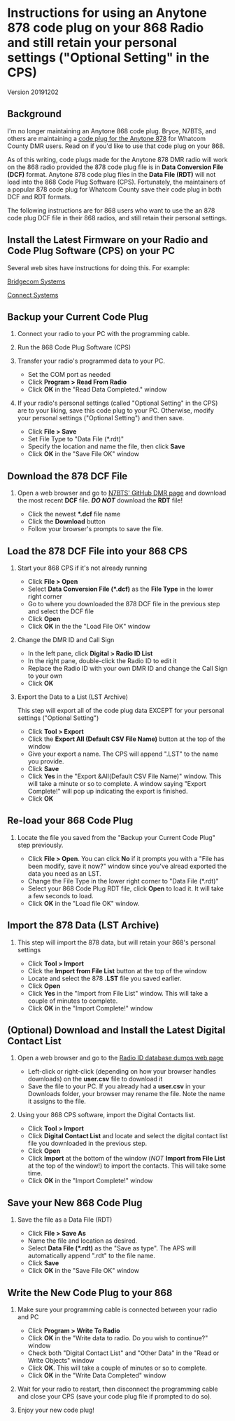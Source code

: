 # Instructions for using an Anytone 878 code plug on your 868 Radio and still retain your personal settings ("Optional Setting" in the CPS)

Version 20191202

## Background

I'm no longer maintaining an Anytone 868 code plug.  Bryce, N7BTS, and others are maintaining a [code plug for the Anytone 878](https://github.com/KI7UIN/DMR) for Whatcom County DMR users.  Read on if you'd like to use that code plug on your 868.

As of this writing, code plugs made for the Anytone 878 DMR radio will work on the 868 radio provided the 878 code plug file is in __Data Conversion File (DCF)__ format.  Anytone 878 code plug files in the __Data File (RDT)__ will not load into the 868 Code Plug Software (CPS).  Fortunately, the maintainers of a popular 878 code plug for Whatcom County save their code plug in both DCF and RDT formats.

The following instructions are for 868 users who want to use the an 878 code plug DCF file in their 868 radios, and still retain their personal settings.

## Install the Latest Firmware on your Radio and Code Plug Software (CPS) on your PC

Several web sites have instructions for doing this.  For example:

[Bridgecom Systems](https://www.bridgecomsystems.com/pages/anytone-at-d868uv-support-page) 

[Connect Systems](http://www.connectsystems.com/software/top/D868UV.htm)
## Backup your Current Code Plug

1) Connect your radio to your PC with the programming cable.
1) Run the 868 Code Plug Software (CPS)
1) Transfer your radio's programmed data to your PC.

	- Set the COM port as needed
	- Click __Program > Read From Radio__
	- Click __OK__ in the "Read Data Completed." window
1) If your radio's personal settings (called "Optional Setting" in the CPS) are to your liking, save this code plug to your PC.  Otherwise, modify your personal settings ("Optional Setting") and then save.

	- Click __File > Save__
	- Set File Type to "Data File (*.rdt)"
	- Specify the location and name the file, then click __Save__
	- Click __OK__ in the "Save File OK" window
	
## Download the 878 DCF File

1) Open a web browser and go to [N7BTS' GitHub DMR page](https://github.com/KI7UIN/DMR) and download the most recent __DCF__ file.  __*DO NOT*__ download the __RDT__ file!

	- Click the newest __*.dcf__ file name
	- Click the __Download__ button
	- Follow your browser's prompts to save the file.

## Load the 878 DCF File into your 868 CPS

1) Start your 868 CPS if it's not already running

	- Click __File > Open__
	- Select __Data Conversion File (*.dcf)__ as the __File Type__ in the lower right corner
	- Go to where you downloaded the 878 DCF file in the previous step and select the DCF file
	- Click __Open__
	- Click __OK__ in the the "Load File OK" window
	
1) Change the DMR ID and Call Sign

	- In the left pane, click __Digital > Radio ID List__
	- In the right pane, double-click the Radio ID to edit it
	- Replace the Radio ID with your own DMR ID and change the Call Sign to your own
	- Click __OK__

1) Export the Data to a List (LST Archive)

	This step will export all of the code plug data EXCEPT for your personal settings ("Optional Setting")

	- Click __Tool > Export__
	- Click the __Export All (Default CSV File Name)__ button at the top of the window
	- Give your export a name.  The CPS will append ".LST" to the name you provide.
	- Click __Save__
	- Click __Yes__ in the "Export &All(Default CSV File Name)" window.  This will take a minute or so to complete.  A window saying "Export Complete!" will pop up indicating the export is finished.
	- Click __OK__
	
## Re-load your 868 Code Plug
1) Locate the file you saved from the "Backup your Current Code Plug" step previously.

	- Click __File > Open__.  You can click __No__ if it prompts you with a "File has been modify, save it now?" window since you've alread exported the data you need as an LST.
	- Change the File Type in the lower right corner to "Data File (*.rdt)"
	- Select your 868 Code Plug RDT file, click __Open__ to load it.  It will take a few seconds to load.
	- Click __OK__ in the "Load file OK" window.
## Import the 878 Data (LST Archive)
1) This step will import the 878 data, but will retain your 868's personal settings

	- Click __Tool > Import__
	- Click the __Import from File List__ button at the top of the window
	- Locate and select the 878 __.LST__ file you saved earlier.
	- Click __Open__
	- Click __Yes__ in the "Import from File List" window.  This will take a couple of minutes to complete.
	- Click __OK__ in the "Import Complete!" window

## (Optional) Download and Install the Latest Digital Contact List
1) Open a web browser and go to the [Radio ID database dumps web page](https://radioid.net/database/dumps#!)

	- Left-click or right-click (depending on how your browser handles downloads) on the __user.csv__ file to download it
	- Save the file to your PC.  If you already had a __user.csv__ in your Downloads folder, your browser may rename the file.  Note the name it assigns to the file.
1) Using your 868 CPS software, import the Digital Contacts list.

	- Click __Tool > Import__
	- Click __Digital Contact List__ and locate and select the digital contact list file you downloaded in the previous step.
	- Click  __Open__
	- Click __Import__ at the bottom of the window (*NOT* __Import from File List__ at the top of the window!) to import the contacts.  This will take some time.
	- Click __OK__ in the "Import Complete!" window

## Save your New 868 Code Plug
1) Save the file as a Data File (RDT)

	- Click __File > Save As__
	- Name the file and location as desired.
	- Select __Data File (*.rdt)__ as the "Save as type".  The APS will automatically append ".rdt" to the file name.
	- Click __Save__
	- Click __OK__ in the "Save File OK" window

## Write the New Code Plug to your 868
1) Make sure your programming cable is connected between your radio and PC

	- Click __Program > Write To Radio__
	- Click __OK__ in the "Write data to radio.  Do you wish to continue?" window
	- Check both "Digital Contact List" and "Other Data" in the "Read or Write Objects" window
	- Click __OK__.  This will take a couple of minutes or so to complete.
	- Click __OK__ in the "Write Data Completed" window

1) Wait for your radio to restart, then disconnect the programming cable and close your CPS (save your code plug file if prompted to do so).
1) Enjoy your new code plug!



